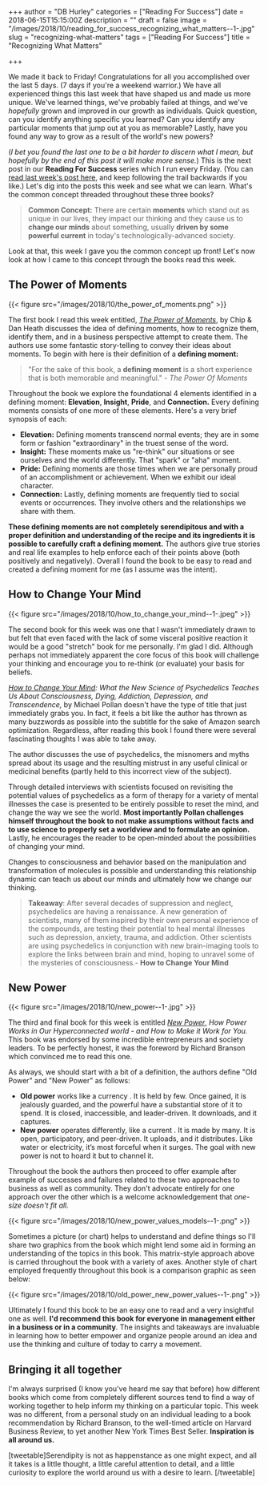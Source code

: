 +++
author = "DB Hurley"
categories = ["Reading For Success"]
date = 2018-06-15T15:15:00Z
description = ""
draft = false
image = "/images/2018/10/reading_for_success_recognizing_what_matters--1-.jpg"
slug = "recognizing-what-matters"
tags = ["Reading For Success"]
title = "Recognizing What Matters"

+++


We made it back to Friday! Congratulations for all you accomplished over the last 5 days. (7 days if you're a weekend warrior.) We have all experienced things this last week that have shaped us and made us more unique. We've learned things, we've probably failed at things, and we've _hopefully_ grown and improved in our growth as individuals. Quick question, can you identify anything specific you learned? Can you identify any particular moments that jump out at you as memorable? Lastly, have you found any way to grow as a result of the world's new powers?

(_I bet you found the last one to be a bit harder to discern what I mean, but hopefully by the end of this post it will make more sense._) This is the next post in our **Reading For Success** series which I run every Friday. (You can [read last week's post here](http://dbhurley.com/reading-weekly-wrap-up/), and keep following the trail backwards if you like.) Let's dig into the posts this week and see what we can learn. What's the common concept threaded throughout these three books?

> **Common Concept:** There are certain **moments** which stand out as unique in our lives, they impact our thinking and they cause us to **change our minds** about something, usually **driven by some powerful current** in today's technologically-advanced society.

Look at that, this week I gave you the common concept up front! Let's now look at how I came to this concept through the books read this week.

## The Power of Moments

{{< figure src="/images/2018/10/the_power_of_moments.png" >}}

The first book I read this week entitled, [_The Power of Moments_](https://www.amazon.com/Power-Moments-Certain-Experiences-Extraordinary/dp/1501147765/), by Chip & Dan Heath discusses the idea of defining moments, how to recognize them, identify them, and in a business perspective attempt to create them. The authors use some fantastic story-telling to convey their ideas about moments. To begin with here is their definition of a **defining moment:**

> "For the sake of this book, a **defining moment** is a short experience that is both memorable and meaningful." - _The Power Of Moments_

Throughout the book we explore the foundational 4 elements identified in a defining moment: **Elevation**, **Insight**, **Pride**, and **Connection.** Every defining moments consists of one more of these elements. Here's a very brief synopsis of each:

* **Elevation:** Defining moments transcend normal events; they are in some form or fashion "extraordinary" in the truest sense of the word.
* **Insight:** These moments make us "re-think" our situations or see ourselves and the world differently. That "spark" or "aha" moment.
* **Pride:** Defining moments are those times when we are personally proud of an accomplishment or achievement. When we exhibit our ideal character.
* **Connection:** Lastly, defining moments are frequently tied to social events or occurrences. They involve others and the relationships we share with them.

**These defining moments are not completely serendipitous and with a proper definition and understanding of the recipe and its ingredients it is possible to carefully craft a defining moment.** The authors give true stories and real life examples to help enforce each of their points above (both positively and negatively). Overall I found the book to be easy to read and created a defining moment for me (as I assume was the intent).

## How to Change Your Mind

{{< figure src="/images/2018/10/how_to_change_your_mind--1-.jpeg" >}}

The second book for this week was one that I wasn't immediately drawn to but felt that even faced with the lack of some visceral positive reaction it would be a good "stretch" book for me personally. I'm glad I did. Although perhaps not immediately apparent the core focus of this book will challenge your thinking and encourage you to re-think (or evaluate) your basis for beliefs.

_[How to Change Your Mind](https://www.amazon.com/Change-Your-Mind-Consciousness-Transcendence/dp/1594204225): What the New Science of Psychedelics Teaches Us About Consciousness, Dying, Addiction, Depression, and Transcendence,_ by Michael Pollan doesn't have the type of title that just immediately grabs you. In fact, it feels a bit like the author has thrown as many buzzwords as possible into the subtitle for the sake of Amazon search optimization. Regardless, after reading this book I found there were several fascinating thoughts I was able to take away.

The author discusses the use of psychedelics, the misnomers and myths spread about its usage and the resulting mistrust in any useful clinical or medicinal benefits (partly held to this incorrect view of the subject).

Through detailed interviews with scientists focused on revisiting the potential values of psychedelics as a form of therapy for a variety of mental illnesses the case is presented to be entirely possible to reset the mind, and change the way we see the world. **Most importantly Pollan challenges himself throughout the book to not make assumptions without facts and to use science to properly set a worldview and to formulate an opinion.** Lastly, he encourages the reader to be open-minded about the possibilities of changing your mind.

Changes to consciousness and behavior based on the manipulation and transformation of molecules is possible and understanding this relationship dynamic can teach us about our minds and ultimately how we change our thinking.

> **Takeaway**: After several decades of suppression and neglect, psychedelics are having a renaissance. A new generation of scientists, many of them inspired by their own personal experience of the compounds, are testing their potential to heal mental illnesses such as depression, anxiety, trauma, and addiction. Other scientists are using psychedelics in conjunction with new brain-imaging tools to explore the links between brain and mind, hoping to unravel some of the mysteries of consciousness.- **How to Change Your Mind**

## New Power

{{< figure src="/images/2018/10/new_power--1-.jpg" >}}

The third and final book for this week is entitled [_New Power_](https://www.amazon.com/New-Power-Works-Hyperconnected-World-ebook/dp/B072SSW9JV), _How Power Works in Our Hyperconnected world - and How to Make it Work for You._ This book was endorsed by some incredible entrepreneurs and society leaders. To be perfectly honest, it was the foreword by Richard Branson which convinced me to read this one.

As always, we should start with a bit of a definition, the authors define "Old Power" and "New Power" as follows:

* **Old power** works like a currency . It is held by few. Once gained, it is jealously guarded, and the powerful have a substantial store of it to spend. It is closed, inaccessible, and leader-driven. It downloads, and it captures.
* **New power** operates differently, like a current . It is made by many. It is open, participatory, and peer-driven. It uploads, and it distributes. Like water or electricity, it’s most forceful when it surges. The goal with new power is not to hoard it but to channel it.

Throughout the book the authors then proceed to offer example after example of successes and failures related to these two approaches to business as well as community. They don't advocate entirely for one approach over the other which is a welcome acknowledgement that _one-size doesn't fit all._

{{< figure src="/images/2018/10/new_power_values_models--1-.png" >}}

Sometimes a picture (or chart) helps to understand and define things so I'll share two graphics from the book which might lend some aid in forming an understanding of the topics in this book. This matrix-style approach above is carried throughout the book with a variety of axes. Another style of chart employed frequently throughout this book is a comparison graphic as seen below:

{{< figure src="/images/2018/10/old_power_new_power_values--1-.png" >}}

Ultimately I found this book to be an easy one to read and a very insightful one as well. **I'd recommend this book for everyone in management either in a business or in a community**. The insights and takeaways are invaluable in learning how to better empower and organize people around an idea and use the thinking and culture of today to carry a movement.

## Bringing it all together

I'm always surprised (I know you've heard me say that before) how different books which come from completely different sources tend to find a way of working together to help inform my thinking on a particular topic. This week was no different, from a personal study on an individual leading to a book recommendation by Richard Branson, to the well-timed article on Harvard Business Review, to yet another New York Times Best Seller. **Inspiration is all around us.**

[tweetable]Serendipity is not as happenstance as one might expect, and all it takes is a little thought, a little careful attention to detail, and a little curiosity to explore the world around us with a desire to learn. [/tweetable]

